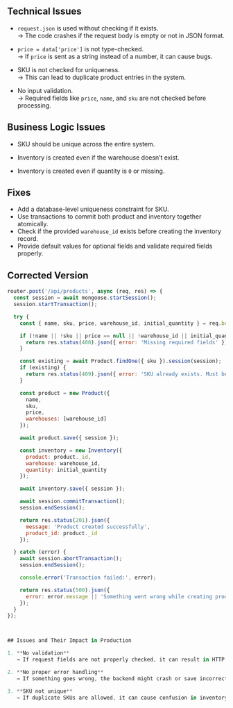 ## Technical Issues

- `request.json` is used without checking if it exists.  
  → The code crashes if the request body is empty or not in JSON format.

- `price = data['price']` is not type-checked.  
  → If `price` is sent as a string instead of a number, it can cause bugs.

- SKU is not checked for uniqueness.  
  → This can lead to duplicate product entries in the system.

- No input validation.  
  → Required fields like `price`, `name`, and `sku` are not checked before processing.


## Business Logic Issues

- SKU should be unique across the entire system.

- Inventory is created even if the warehouse doesn’t exist.

- Inventory is created even if quantity is `0` or missing.


## Fixes

- Add a database-level uniqueness constraint for SKU.
- Use transactions to commit both product and inventory together atomically.
- Check if the provided `warehouse_id` exists before creating the inventory record.
- Provide default values for optional fields and validate required fields properly.


## Corrected Version

```js
router.post('/api/products', async (req, res) => {
  const session = await mongoose.startSession();
  session.startTransaction();

  try {
    const { name, sku, price, warehouse_id, initial_quantity } = req.body;

    if (!name || !sku || price == null || !warehouse_id || initial_quantity == null) {
      return res.status(400).json({ error: 'Missing required fields' });
    }

    const existing = await Product.findOne({ sku }).session(session);
    if (existing) {
      return res.status(409).json({ error: 'SKU already exists. Must be unique.' });
    }

    const product = new Product({
      name,
      sku,
      price,
      warehouses: [warehouse_id]
    });

    await product.save({ session });

    const inventory = new Inventory({
      product: product._id,
      warehouse: warehouse_id,
      quantity: initial_quantity
    });

    await inventory.save({ session });

    await session.commitTransaction();
    session.endSession();

    return res.status(201).json({
      message: 'Product created successfully',
      product_id: product._id
    });

  } catch (error) {
    await session.abortTransaction();
    session.endSession();

    console.error('Transaction failed:', error);

    return res.status(500).json({
      error: error.message || 'Something went wrong while creating product'
    });
  }
});



## Issues and Their Impact in Production

1. **No validation**  
   → If request fields are not properly checked, it can result in HTTP 500 errors and a bad user experience.

2. **No proper error handling**  
   → If something goes wrong, the backend might crash or save incorrect data in the database.

3. **SKU not unique**  
   → If duplicate SKUs are allowed, it can cause confusion in inventory and incorrect reports.

